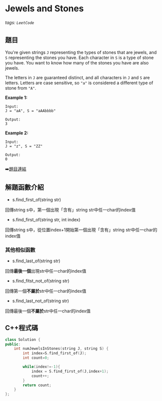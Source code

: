 # Jewels and Stones

###### tags: `LeetCode`

## 題目
You're given strings `J` representing the types of stones that are jewels, and `S` representing the stones you have.  Each character in `S` is a type of stone you have.  You want to know how many of the stones you have are also jewels.

The letters in `J` are guaranteed distinct, and all characters in `J` and `S` are letters. Letters are case sensitive, so `"a"` is considered a different type of stone from `"A"`.


**Example 1:** 

    Input: 
    J = "aA", S = "aAAbbbb"

    Output:
    3

**Example 2:** 

    Input:
    J = "z", S = "ZZ"

    Output: 
    0

:arrow_right:[題目連結](https://leetcode.com/explore/challenge/card/may-leetcoding-challenge/534/week-1-may-1st-may-7th/3317/)

## 解題函數介紹
- s.find_first_of(string str)

回傳string s中，第一個出現「含有」string str中任一char的index值
- s.find_first_of(string str, int index)

回傳string s中，從位置index+1開始第一個出現「含有」string str中任一char的index值

### 其他相似函數
- s.find_last_of(string str) 

回傳**最後一個**出現str中任一char的index值
- s.find_fitst_not_of(string str)

回傳第一個**不屬於**str中任一char的index值
- s.find_last_not_of(string str)

回傳最後一個**不屬於**str中任一char的index值

## C++程式碼
```C++
class Solution {
public:
    int numJewelsInStones(string J, string S) {
        int index=S.find_first_of(J);
        int count=0;

        while(index!=-1){
            index = S.find_first_of(J,index+1);
            count++;
        }
        return count;
    }
};
